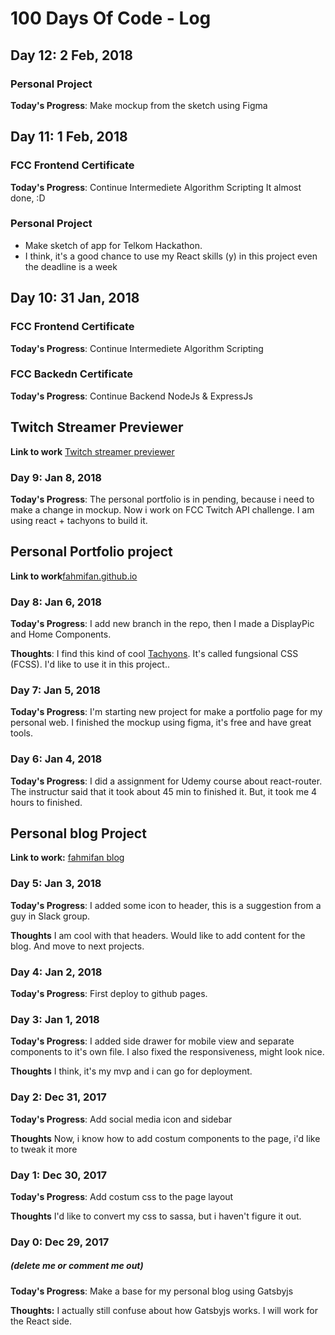 # 100 Days Of Code - Log

## Day 12: 2 Feb, 2018
### Personal Project
  **Today's Progress**: Make mockup from the sketch using Figma

## Day 11: 1 Feb, 2018

### FCC Frontend Certificate
  **Today's Progress**: Continue Intermediete Algorithm Scripting
It almost done, :D

### Personal Project
  - Make sketch of app for Telkom Hackathon.
  - I think, it's a good chance to use my React skills (y) in this project even the deadline is a week

## Day 10: 31 Jan, 2018 

### FCC Frontend Certificate
**Today's Progress**: Continue Intermediete Algorithm Scripting

### FCC Backedn Certificate
**Today's Progress**: Continue Backend NodeJs & ExpressJs

## Twitch Streamer Previewer
**Link to work** [Twitch streamer previewer](https://github.com/fahmifan/twitch_stream_previewer)

### Day 9: Jan 8, 2018 
**Today's Progress**: The personal portfolio is in pending, because i need to make a change in mockup. Now i work on FCC Twitch API challenge. I am using react + tachyons to build it. 


## Personal Portfolio project
**Link to work**[fahmifan.github.io](https://github.com/fahmifan/fahmifan.github.io/tree/refactor/to-using-react)

### Day 8: Jan 6, 2018
**Today's Progress**: I add new branch in the repo, then I made a DisplayPic and Home Components. 

**Thoughts**: I find this kind of cool [Tachyons](http://tachyons.io/). It's called fungsional CSS (FCSS). I'd like to use it in this project..

### Day 7: Jan 5, 2018
**Today's Progress**: I'm starting new project for make a portfolio page for my personal web. I finished the mockup using figma, it's free and have great tools.

### Day 6: Jan 4, 2018
**Today's Progress**: I did a assignment for  Udemy course about react-router. The instructur said that it took about 45 min to finished it. But, it took me 4 hours to finished. 

## Personal blog Project
**Link to work:** [fahmifan blog](https://github.com/fahmifan/fahmifan_blog)

### Day 5: Jan 3, 2018
**Today's Progress**: I added some icon to header, this is a suggestion from a guy in Slack group.

**Thoughts** I am cool with that headers. Would like to add content for the blog. And move to next projects.

### Day 4: Jan 2, 2018
**Today's Progress**: First deploy to github pages. 

### Day 3: Jan 1, 2018
**Today's Progress**: I added side drawer for mobile view and separate components to it's own file. I also fixed the responsiveness, might look nice.

**Thoughts** I think, it's my mvp and i can go for deployment.

### Day 2: Dec 31, 2017
**Today's Progress**: Add social media icon and sidebar

**Thoughts** Now, i know how to add costum components to the page, i'd like to tweak it more

### Day 1: Dec 30, 2017
**Today's Progress**: Add costum css to the page layout

**Thoughts** I'd like to convert my css to sassa, but i haven't figure it out.

### Day 0: Dec 29, 2017
##### (delete me or comment me out)

**Today's Progress**: Make a base for my personal blog using Gatsbyjs

**Thoughts:** I actually still confuse about how Gatsbyjs works. I will work for the React side.
